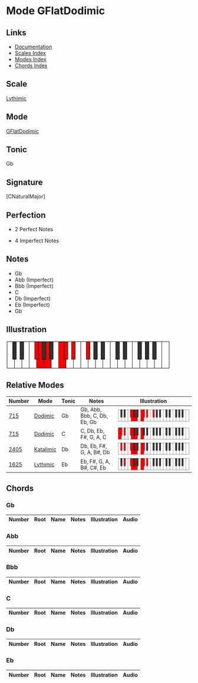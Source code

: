 # Mode GFlatDodimic

## Links

- [Documentation](index.md)
- [Scales Index](Scales.md)
- [Modes Index](Modes.md)
- [Chords Index](Chords.md)

## Scale

[Lythimic](ScaleLythimic.md)

## Mode

[GFlatDodimic](ModeGFlatDodimic.md)

## Tonic

Gb

## Signature

[CNaturalMajor]

## Perfection

 - 2 Perfect Notes

 - 4 Imperfect Notes

## Notes

- Gb
- Abb (Imperfect)
- Bbb (Imperfect)
- C
- Db (Imperfect)
- Eb (Imperfect)
- Gb

## Illustration

![GFlatDodimic](ModeGFlatDodimic.png)

## Relative Modes

| Number | Mode | Tonic | Notes | Illustration |
|--------|------|-------|-------|--------------|
| [715](https://ianring.com/musictheory/scales/715) | [Dodimic](ModeDodimic.md) | Gb | Gb, Abb, Bbb, C, Db, Eb, Gb | ![GFlatDodimic](ModeGFlatDodimic.png) |
| [715](https://ianring.com/musictheory/scales/715) | [Dodimic](ModeDodimic.md) | C | C, Db, Eb, F#, G, A, C | ![CNaturalDodimic](ModeCNaturalDodimic.png) |
| [2405](https://ianring.com/musictheory/scales/2405) | [Katalimic](ModeKatalimic.md) | Db | Db, Eb, F#, G, A, B#, Db | ![DFlatKatalimic](ModeDFlatKatalimic.png) |
| [1625](https://ianring.com/musictheory/scales/1625) | [Lythimic](ModeLythimic.md) | Eb | Eb, F#, G, A, B#, C#, Eb | ![EFlatLythimic](ModeEFlatLythimic.png) |

## Chords

### Gb

| Number | Root | Name | Notes | Illustration | Audio |
|--------|------|------|-------|--------------|-------|

### Abb

| Number | Root | Name | Notes | Illustration | Audio |
|--------|------|------|-------|--------------|-------|

### Bbb

| Number | Root | Name | Notes | Illustration | Audio |
|--------|------|------|-------|--------------|-------|

### C

| Number | Root | Name | Notes | Illustration | Audio |
|--------|------|------|-------|--------------|-------|

### Db

| Number | Root | Name | Notes | Illustration | Audio |
|--------|------|------|-------|--------------|-------|

### Eb

| Number | Root | Name | Notes | Illustration | Audio |
|--------|------|------|-------|--------------|-------|

